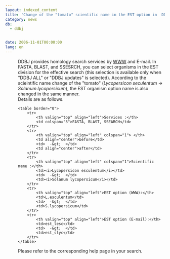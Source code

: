```yaml
---
layout: indexed_content
title: 'Change of the "tomato" scientific name in the EST option in  DDBJ homology search '
category: news
db:
  - ddbj


date: 2006-11-01T00:00:00
lang: en
---
```


<html>
<dd>DDBJ provides homology search services by <a href="/services-e.html">WWW</a> and E-mail. In FASTA, BLAST, and SSESRCH, you can select organisms in the EST division for the effective search (this selection is available only when "DDBJ ALL" or "DDBJ updates" is selected). According to the scieintific name change of the "tomato" (<i>Lycopersicon seculentum</i> -&gt; <i>Solanum lycopersicum</i>), the EST organism option name is also changed in the same manner.
<dd>Details are as follows.
<dd>

    <table border="0">
        <tr>
            <th valign="top" align="left">Services :</th>
            <td colspan="3">FASTA, BLAST, SSEARCH</td>
        </tr>
        <tr>
            <th valign="top" align="left" colspan="1"> </th>
            <td align="center">before</td>
            <td>  -&gt;  </td>
            <td align="center">after</td>
        </tr>
        <tr>
            <th valign="top" align="left" colspan="1">Scientific name :</th>
            <td><i>Lycopersicon esculentum</i></td>
            <td>  -&gt;  </td>
            <td><i>Solanum lycopersicum</i></td>
        </tr>
        <tr>
            <th valign="top" align="left">EST option (WWW):</th>
            <td>L.esculentum</td>
            <td>  -&gt;  </td>
            <td>S.lycopersicum</td>
        </tr>
        <tr>
            <th valign="top" align="left">EST option (E-mail):</th>
            <td>est_lesc</td>
            <td>  -&gt;  </td>
            <td>est_slyc</td>
        </tr>
    </table>
<dd>Please refer to the corresponding help page in your search.</dd>
</dd>
</dd>
</dd>
</html>
